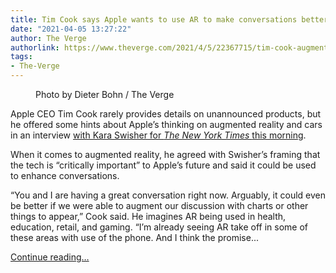 ```yaml
---
title: Tim Cook says Apple wants to use AR to make conversations better
date: "2021-04-05 13:27:22"
author: The Verge
authorlink: https://www.theverge.com/2021/4/5/22367715/tim-cook-augmented-reality-apple-car-hints-interview
tags:
- The-Verge
---
```

<figure>
      <img alt="" src="https://cdn.vox-cdn.com/thumbor/XyXtioEn6PU0aevifVg7fblDyMs=/0x0:2040x1360/1310x873/cdn.vox-cdn.com/uploads/chorus_image/image/69076836/dbohn_170912_1993_2091.0.jpg" />
        <figcaption>Photo by Dieter Bohn / The Verge</figcaption>
    </figure>

  <p id="wsz98c">Apple CEO Tim Cook rarely provides details on unannounced products, but he offered some hints about Apple’s thinking on augmented reality and cars in an interview <a href="https://www.nytimes.com/2021/04/05/opinion/is-apples-privacy-push-facebooks-existential-threat.html?">with Kara Swisher for <em>The New York Times </em>this morning</a>.</p>
<p id="UtLk2O">When it comes to augmented reality, he agreed with Swisher’s framing that the tech is “critically important” to Apple’s future and said it could be used to enhance conversations.</p>
<p id="aob5ZT">“You and I are having a great conversation right now. Arguably, it could even be better if we were able to augment our discussion with charts or other things to appear,” Cook said. He imagines AR being used in health, education, retail, and gaming. “I’m already seeing AR take off in some of these areas with use of the phone. And I think the promise...</p>
  <p>
    <a href="https://www.theverge.com/2021/4/5/22367715/tim-cook-augmented-reality-apple-car-hints-interview">Continue reading&hellip;</a>
  </p>